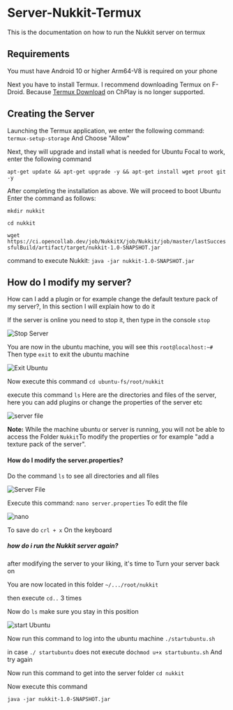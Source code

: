 # Server-Nukkit-Termux
This is the documentation on how to run the Nukkit server on termux

## Requirements

You must have Android 10 or higher
Arm64-V8 is required on your phone

Next you have to install Termux. I recommend downloading Termux on F-Droid. Because [Termux Download](https://f-droid.org/packages/com.termux/) on ChPlay is no longer supported.

## Creating the Server

Launching the Termux application, we enter the following command:
`termux-setup-storage` And Choose "Allow"

Next, they will upgrade and install what is needed for Ubuntu Focal to work, enter the following command

`apt-get update && apt-get upgrade -y && apt-get install wget proot git -y`

After completing the installation as above. We will proceed to boot Ubuntu
Enter the command as follows:

`mkdir nukkit`

`cd nukkit`

`wget https://ci.opencollab.dev/job/NukkitX/job/Nukkit/job/master/lastSuccessfulBuild/artifact/target/nukkit-1.0-SNAPSHOT.jar`

command to execute Nukkit:
`java -jar nukkit-1.0-SNAPSHOT.jar`

## How do I modify my server?
How can I add a plugin or for example change the default texture pack of my server?, In this section I will explain how to do it

If the server is online you need to stop it, then type in the console `stop`

![Stop Server](https://raw.githubusercontent.com/apoorslime/termux/main/Screenshot_2022-08-15-22-38-50-03_84d3000e3f4017145260f7618db1d683.jpg)

You are now in the ubuntu machine, you will see this
`root@localhost:~#` Then type `exit` to exit the ubuntu machine

![Exit Ubuntu](https://raw.githubusercontent.com/apoorslime/termux/main/Screenshot_2022-08-15-22-39-45-97_84d3000e3f4017145260f7618db1d683.jpg)

Now execute this command
`cd ubuntu-fs/root/nukkit`

execute this command `ls` Here are the directories and files of the server, here you can add plugins or change the properties of the server etc

![server file](https://raw.githubusercontent.com/apoorslime/termux/main/Screenshot_2022-08-15-22-57-59-15_84d3000e3f4017145260f7618db1d683.jpg)

**Note:** While the machine ubuntu or server is running, you will not be able to access the Folder `Nukkit`To modify the properties or for example "add a texture pack of the server".

#### How do I modify the server.properties?
Do the command `ls` to see all directories and all files

![Server File](https://raw.githubusercontent.com/apoorslime/termux/main/Screenshot_2022-08-15-22-57-59-15_84d3000e3f4017145260f7618db1d683.jpg)

Execute this command:
`nano server.properties` To edit the file

![nano](https://raw.githubusercontent.com/apoorslime/termux/main/Screenshot_2022-08-15-23-04-15-28_84d3000e3f4017145260f7618db1d683.jpg)

To save do `crl + x` On the keyboard

##### how do i run the Nukkit server again?

after modifying the server to your liking, it's time to Turn your server back on

You are now located in this folder `~/.../root/nukkit`

then execute `cd..` 3 times

Now do `ls` make sure you stay in this position

![start Ubuntu](https://raw.githubusercontent.com/apoorslime/termux/main/Screenshot_2022-08-15-23-26-07-25_84d3000e3f4017145260f7618db1d683.jpg)

Now run this command to log into the ubuntu machine
`./startubuntu.sh`

in case `./ startubuntu` does not execute do`chmod u+x startubuntu.sh` And try again

Now run this command to get into the server folder
`cd nukkit`

Now execute this command

`java -jar nukkit-1.0-SNAPSHOT.jar`


